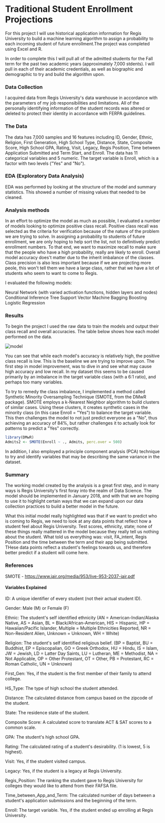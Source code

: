 # **Traditional Student Enrollment Projections**    

For this project I will use historical application information for Regis University to build a machine learning algorithm to assign a probability to each incoming student of future enrollment.The project was completed using Excel and R.

In order to complete this I will pull all of the admitted students for the Fall term for the past two academic years (approximately 7,000 stdents). I will pull in each of their academic credentials, as well as biographic and demographic to try and build the algorithm upon.

### **Data Collection**

I acquired data from Regis University's data warehouse in accordance with the parameters of my job responsibilities and limitations. All of the personally identifying information of the student records was altered or deleted to protect their identity in accordance with FERPA guidelines.    


### **The Data**    

The data has 7,000 samples and 16 features including ID, Gender, Ethnic, Religion, First Generation, High School Type, Distance, State, Composite Score, High School GPA, Rating, Visit, Legacy, Regis Position, Time between Application Submitted and Term Start, and Enroll. The data has 11 categorical variables and 5 numeric. The target variable is Enroll, which is a factor with two levels ("Yes" and "No").    

### **EDA (Exploratory Data Analysis)**  

EDA was performed by looking at the structure of the model and summary statistics. This showed a number of missing values that needed to be cleaned. 

### **Analysis methods**

In an effort to optimize the model as much as possible, I evaluated a number of models looking to optimize positive class recall. Positive class recall was selected as the criteria for verification because of the nature of the problem we are trying to solve. In assigning a probability to students of future enrollment, we are only hoping to help sort the list, not to definitively predict enrollment numbers. To that end, we want to maximize recall to make sure that the people who have a high probability, really are likely to enroll. Overall model accuracy does't matter due to the inherit imbalance of the classes. Class precision is also less important because if we are projecting more peole, this won't tell them we have a large class, rather that we have a lot of students who seem to want to come to Regis.    

I evaluated the following models:

Neural Network (with varied activation functions, hidden layers and nodes)
Conditional Inference Tree
Support Vector Machine
Bagging
Boosting
Logistic Regression

### **Results**

To begin the project I used the raw data to train the models and output their class recall and overall accuracies. The table below shows how each model performed on the data.

![model](https://user-images.githubusercontent.com/17519823/27606569-12fcf7d0-5b3e-11e7-8d9b-6f0cb1c33e0f.png)

You can see that while each model's accuracy is relatively high, the positive class recall is low. This is the baseline we are trying to improve upon. The first step in model improvement, was to dive in and see what may cause high accuracy and low recall. In my dataset this seems to be caused primarily by an imbalance in the target variable class (with a 6:1 ratio), and perhaps too many variables.     

To try to remedy the class imbalance, I implemented a method called Synthetic Minority Oversampling Technique (SMOTE, from the DMwR package). SMOTE employs a k-Nearest Neighbor algorithm to build clusters of similar cases. Using these clusters, it creates synthetic cases in the minority class (in this case Enroll = "Yes") to balance the target variable. This then challenges the model to not just predict everyone as a "No", thus achieving an accuracy of 84%, but rather challenges it to actually look for patterns to predict a "Yes" correctly.    

```R
library(DMwR)
Admits2 <- SMOTE(Enroll ~ ., Admits, perc.over = 500)
```

In addition, I also employed a principle component analysis (PCA) technique to try and identify variables that may be describing the same variance in the dataset. 

### **Summary**

The working model created by the analysis is a great first step, and in many ways is Regis University's first foray into the realm of Data Science. The model should be implemented in January 2018, and with that we are hoping to use it to highlight certain ways that we can expand upon our data collection practices to build a better model in the future.     

What this initial model really highlighted was that if we want to predict who is coming to Regis, we need to look at any data points that reflect how a student feel about Regis University. Test scores, ethnicity, state; none of these things really mattered in the model because they really tell us nothing about the student. What told us everything was: visit, FA_intent, Regis Position and the time between the term and their app being submitted. THese data points reflect a student's feelings towards us, and therefore better predict if a student will come here. 

### **References**

SMOTE - https://www.jair.org/media/953/live-953-2037-jair.pdf


#### **Variables Explained**

ID: A unique identifier of every student (not their actual student ID).

Gender: Male (M) or Female (F)

Ethnic: The student's self identified ethnicity (AN = American-Indian/Alaska Native, AS = Asian, BL = Black/African-American,                     HIS =     Hispanic, HP = Hawaiian/Pacific Islander, Multiple = Multiple Ethnicities Reported, NR = Non-Resident Alien,                     Unknown = Unknown, WH = White)

Religion: The student's self identified religious belief. (BP = Baptist, BU = Buddhist, EP = Episcopalian, GO = Greek Orthodox,                     HU = Hindu, IS = Islam, JW = Jewish, LD = Latter Day Saints, LU = Lutheran, ME = Methodist, NA = Not Applicable,                           OP = Other Protestant, OT = Other, PB = Protestant, RC = Roman Catholic, UN = Unknown)

First_Gen: Yes, if the student is the first member of their family to attend college.

HS_Type: The type of high school the student attended.

Distance: The calculated distance from campus based on the zipcode of the student.

State: The residence state of the student.

Composite Score: A calculated score to translate ACT & SAT scores to a common scale.

GPA: The student's high school GPA.

Rating: The calculated rating of a student's desirability. (1 is lowest, 5 is highest).

Visit: Yes, if the student visited campus.

Legacy: Yes, if the student is a legacy at Regis University.

Regis_Position: The ranking the student gave to Regis University for colleges they would like to attend from their FAFSA file.

Time_between_App_and_Term: The calculated number of days between a student's application submissions and the beginning of the term.

Enroll: The target variable. Yes, if the student ended up enrolling at Regis University.
